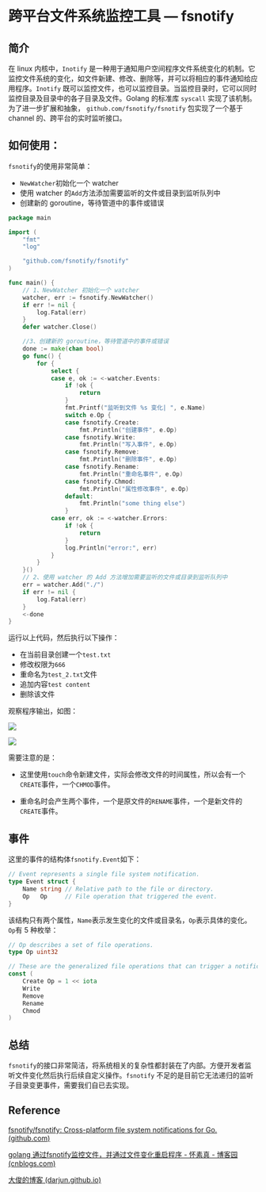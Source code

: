# 跨平台文件系统监控工具 — fsnotify

## 简介

在 linux 内核中，`Inotify` 是一种用于通知用户空间程序文件系统变化的机制。它监控文件系统的变化，如文件新建、修改、删除等，并可以将相应的事件通知给应用程序。`Inotify` 既可以监控文件，也可以监控目录。当监控目录时，它可以同时监控目录及目录中的各子目录及文件。Golang 的标准库 `syscall` 实现了该机制。为了进一步扩展和抽象， `github.com/fsnotify/fsnotify` 包实现了一个基于 channel 的、跨平台的实时监听接口。

## 如何使用：

`fsnotify`的使用非常简单：

- `NewWatcher`初始化一个 watcher
- 使用 watcher 的`Add`方法添加需要监听的文件或目录到监听队列中
- 创建新的 goroutine，等待管道中的事件或错误

```go
package main

import (
	"fmt"
	"log"

	"github.com/fsnotify/fsnotify"
)

func main() {
	// 1、NewWatcher 初始化一个 watcher
	watcher, err := fsnotify.NewWatcher()
	if err != nil {
		log.Fatal(err)
	}
	defer watcher.Close()

	//3、创建新的 goroutine，等待管道中的事件或错误
	done := make(chan bool)
	go func() {
		for {
			select {
			case e, ok := <-watcher.Events:
				if !ok {
					return
				}
				fmt.Printf("监听到文件 %s 变化| ", e.Name)
				switch e.Op {
				case fsnotify.Create:
					fmt.Println("创建事件", e.Op)
				case fsnotify.Write:
					fmt.Println("写入事件", e.Op)
				case fsnotify.Remove:
					fmt.Println("删除事件", e.Op)
				case fsnotify.Rename:
					fmt.Println("重命名事件", e.Op)
				case fsnotify.Chmod:
					fmt.Println("属性修改事件", e.Op)
				default:
					fmt.Println("some thing else")
				}
			case err, ok := <-watcher.Errors:
				if !ok {
					return
				}
				log.Println("error:", err)
			}
		}
	}()
	// 2、使用 watcher 的 Add 方法增加需要监听的文件或目录到监听队列中
	err = watcher.Add("./")
	if err != nil {
		log.Fatal(err)
	}
	<-done
}
```

运行以上代码，然后执行以下操作：

- 在当前目录创建一个`test.txt`
- 修改权限为`666`
- 重命名为`test_2.txt`文件
- 追加内容`test content`
- 删除该文件

观察程序输出，如图：

![](https://gocn.oss-cn-shanghai.aliyuncs.com/photo/bazinga/a4c847e3-c7ea-42bd-bf76-db7d26d70b1f.png?x-oss-process=image%2Fresize%2Cw_500)

![](https://gocn.oss-cn-shanghai.aliyuncs.com/photo/bazinga/7a7245f3-a04a-416c-8232-24d9b53c9263.png?x-oss-process=image%2Fresize%2Cw_500)

需要注意的是：

- 这里使用`touch`命令新建文件，实际会修改文件的时间属性，所以会有一个`CREATE`事件，一个`CHMOD`事件。

- 重命名时会产生两个事件，一个是原文件的`RENAME`事件，一个是新文件的`CREATE`事件。

## 事件

这里的事件的结构体`fsnotify.Event`如下：

```go
// Event represents a single file system notification.
type Event struct {
	Name string // Relative path to the file or directory.
	Op   Op     // File operation that triggered the event.
}
```

该结构只有两个属性，`Name`表示发生变化的文件或目录名，`Op`表示具体的变化。`Op`有 5 种枚举：

```go
// Op describes a set of file operations.
type Op uint32

// These are the generalized file operations that can trigger a notification.
const (
	Create Op = 1 << iota
	Write
	Remove
	Rename
	Chmod
)
```

## 总结

`fsnotify`的接口非常简洁，将系统相关的复杂性都封装在了内部。方便开发者监听文件变化然后执行后续自定义操作。`fsnotify` 不足的是目前它无法递归的监听子目录变更事件，需要我们自已去实现。

## Reference

[fsnotify/fsnotify: Cross-platform file system notifications for Go. (github.com)](https://github.com/fsnotify/fsnotify)

[golang 通过fsnotify监控文件，并通过文件变化重启程序 - 怀素真 - 博客园 (cnblogs.com)](https://www.cnblogs.com/jkko123/p/7256927.html)

[大俊的博客 (darjun.github.io)](https://darjun.github.io/2020/01/19/godailylib/fsnotify/)




